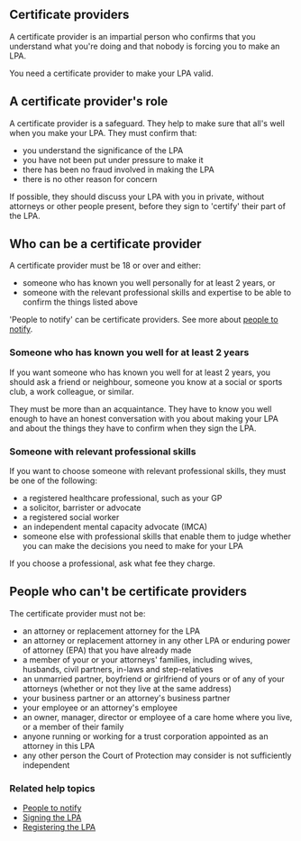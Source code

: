 ## Certificate providers

A certificate provider is an impartial person who confirms that you understand what you're doing and that nobody is forcing you to make an LPA.

You need a certificate provider to make your LPA valid.

## A certificate provider's role
A certificate provider is a safeguard. They help to make sure that all's well when you make your LPA. They must confirm that:

* you understand the significance of the LPA
* you have not been put under pressure to make it
* there has been no fraud involved in making the LPA
* there is no other reason for concern

If possible, they should discuss your LPA with you in private, without attorneys or other people present, before they sign to 'certify' their part of the LPA.

## Who can be a certificate provider
A certificate provider must be 18 or over and either:

* someone who has known you well personally for at least 2 years, or
* someone with the relevant professional skills and expertise to be able to confirm the things listed above

'People to notify' can be certificate providers. See more about [people to notify](/help/#topic-people-to-be-told).

### Someone who has known you well for at least 2 years

If you want someone who has known you well for at least 2 years, you should ask a friend or neighbour, someone you know at a social or sports club, a work colleague, or similar.

They must be more than an acquaintance. They have to know you well enough to have an honest conversation with you about making your LPA and about the things they have to confirm when they sign the LPA.

### Someone with relevant professional skills

If you want to choose someone with relevant professional skills, they must be one of the following:

* a registered healthcare professional, such as your GP
* a solicitor, barrister or advocate
* a registered social worker
* an independent mental capacity advocate (IMCA)
* someone else with professional skills that enable them to judge whether you can make the decisions you need to make for your LPA

If you choose a professional, ask what fee they charge. 


## People who can't be certificate providers
The certificate provider must not be:

* an attorney or replacement attorney for the LPA
* an attorney or replacement attorney in any other LPA or enduring power of attorney (EPA) that you have already made
* a member of your or your attorneys' families, including wives, husbands, civil partners, in-laws and step-relatives
* an unmarried partner, boyfriend or girlfriend of yours or of any of your attorneys (whether or not they live at the same address)
* your business partner or an attorney's business partner
* your employee or an attorney's employee
* an owner, manager, director or employee of a care home where you live, or a member of their family
* anyone running or working for a trust corporation appointed as an attorney in this LPA
* any other person the Court of Protection may consider is not sufficiently independent

### Related help topics

* [People to notify](/help/#topic-people-to-be-told)
* [Signing the LPA](/help/#topic-signing-the-lpa)
* [Registering the LPA](/help/#topic-registering-the-lpa)

